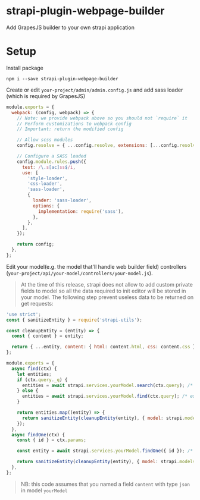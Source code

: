 # strapi-plugin-webpage-builder
Add GrapesJS builder to your own strapi application

# Setup
Install package
```
npm i --save strapi-plugin-webpage-builder
```

Create or edit `your-project/admin/admin.config.js` and add sass loader (which is required by GrapesJS)
```javascript
module.exports = {
  webpack: (config, webpack) => {
    // Note: we provide webpack above so you should not `require` it
    // Perform customizations to webpack config
    // Important: return the modified config

    // Allow scss modules
    config.resolve = { ...config.resolve, extensions: [...config.resolve.extensions, '.scss'] };

    // Configure a SASS loaded
    config.module.rules.push({
      test: /\.s[ac]ss$/i,
      use: [
        'style-loader',
        'css-loader',
        'sass-loader',
        {
          loader: 'sass-loader',
          options: {
            implementation: require('sass'),
          },
        },
      ],
    });

    return config;
  },
};  
```

Edit your model(e.g. the model that'll handle web builder field) controllers (`your-project/api/your-model/controllers/your-model.js`).
> At the time of this release, strapi does not allow to add custom private fields to model so all the data required to init editor will be stored in your model. The following step prevent useless data to be returned on get requests:
```javascript
'use strict';
const { sanitizeEntity } = require('strapi-utils');

const cleanupEntity = (entity) => {
  const { content } = entity;

  return { ...entity, content: { html: content.html, css: content.css } };
};

module.exports = {
  async find(ctx) {
    let entities;
    if (ctx.query._q) {
      entities = await strapi.services.yourModel.search(ctx.query); /* eslint-disable-line no-undef */
    } else {
      entities = await strapi.services.yourModel.find(ctx.query); /* eslint-disable-line no-undef */
    }

    return entities.map((entity) => {
      return sanitizeEntity(cleanupEntity(entity), { model: strapi.models.yourModel } /* eslint-disable-line no-undef */);
    });
  },
  async findOne(ctx) {
    const { id } = ctx.params;

    const entity = await strapi.services.yourModel.findOne({ id }); /* eslint-disable-line no-undef */

    return sanitizeEntity(cleanupEntity(entity), { model: strapi.models.yourModel } /* eslint-disable-line no-undef */);
  },
};
```
> NB: this code assumes that you named a field `content` with type `json` in model `yourModel` 
